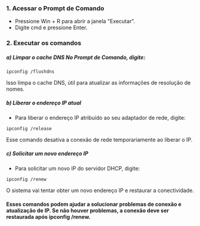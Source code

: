 ### 1. Acessar o Prompt de Comando
* Pressione Win + R para abrir a janela "Executar".
* Digite cmd e pressione Enter.
### 2. Executar os comandos
  ##### a) Limpar o cache DNS No Prompt de Comando, digite:

```
ipconfig /flushdns
```
  Isso limpa o cache DNS, útil para atualizar as informações de resolução de nomes.
  
  ##### b) Liberar o endereço IP atual
  
* Para liberar o endereço IP atribuído ao seu adaptador de rede, digite:

```
ipconfig /release
```

Esse comando desativa a conexão de rede temporariamente ao liberar o IP.

  ##### c) Solicitar um novo endereço IP
* Para solicitar um novo IP do servidor DHCP, digite:
```
ipconfig /renew
```
O sistema vai tentar obter um novo endereço IP e restaurar a conectividade.


#### Esses comandos podem ajudar a solucionar problemas de conexão e atualização de IP. Se não houver problemas, a conexão deve ser restaurada após ipconfig /renew.
